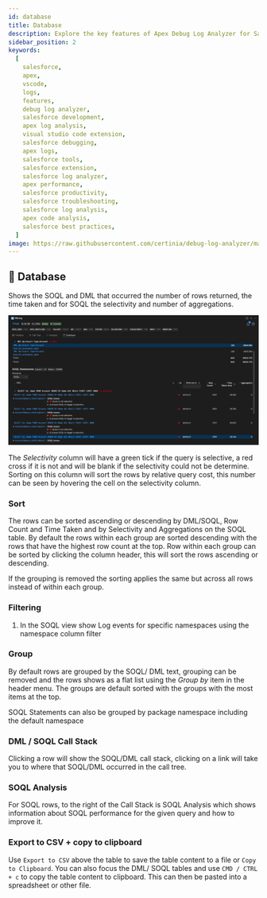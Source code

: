 ```yaml
---
id: database
title: Database
description: Explore the key features of Apex Debug Log Analyzer for Salesforce, including Timeline/Flame Chart, Call Tree, Analysis, Database, and Find functionality.
sidebar_position: 2
keywords:
  [
    salesforce,
    apex,
    vscode,
    logs,
    features,
    debug log analyzer,
    salesforce development,
    apex log analysis,
    visual studio code extension,
    salesforce debugging,
    apex logs,
    salesforce tools,
    salesforce extension,
    salesforce log analyzer,
    apex performance,
    salesforce productivity,
    salesforce troubleshooting,
    salesforce log analysis,
    apex code analysis,
    salesforce best practices,
  ]
image: https://raw.githubusercontent.com/certinia/debug-log-analyzer/main/lana/dist/images/lana-timeline.png
---
```


## 💾 Database

Shows the SOQL and DML that occurred the number of rows returned, the time taken and for SOQL the selectivity and number of aggregations.

![database](https://raw.githubusercontent.com/certinia/debug-log-analyzer/main/lana/dist/images/lana-database.png)

The _Selectivity_ column will have a green tick if the query is selective, a red cross if it is not and will be blank if the selectivity could not be determine. Sorting on this column will sort the rows by relative query cost, this number can be seen by hovering the cell on the selectivity column.

### Sort

The rows can be sorted ascending or descending by DML/SOQL, Row Count and Time Taken and by Selectivity and Aggregations on the SOQL table.
By default the rows within each group are sorted descending with the rows that have the highest row count at the top.
Row within each group can be sorted by clicking the column header, this will sort the rows ascending or descending.

If the grouping is removed the sorting applies the same but across all rows instead of within each group.

### Filtering

1. In the SOQL view show Log events for specific namespaces using the namespace column filter

### Group

By default rows are grouped by the SOQL/ DML text, grouping can be removed and the rows shows as a flat list using the _Group by_ item in the header menu. The groups are default sorted with the groups with the most items at the top.

SOQL Statements can also be grouped by package namespace including the default namespace

### DML / SOQL Call Stack

Clicking a row will show the SOQL/DML call stack, clicking on a link will take you to where that SOQL/DML occurred in the call tree.

### SOQL Analysis

For SOQL rows, to the right of the Call Stack is SOQL Analysis which shows information about SOQL performance for the given query and how to improve it.

### Export to CSV + copy to clipboard

Use `Export to CSV` above the table to save the table content to a file or `Copy to Clipboard`.
You can also focus the DML/ SOQL tables and use `CMD / CTRL + c` to copy the table content to clipboard. This can then be pasted into a spreadsheet or other file.
